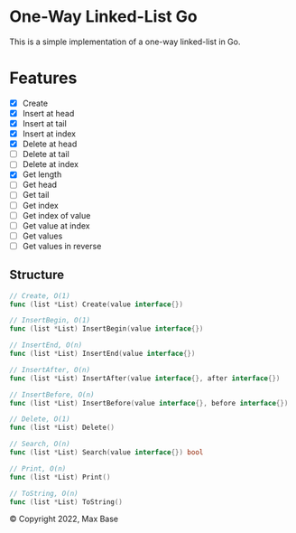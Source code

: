 # One-Way Linked-List Go

This is a simple implementation of a one-way linked-list in Go.

# Features

- [x] Create
- [x] Insert at head
- [x] Insert at tail
- [x] Insert at index
- [x] Delete at head
- [ ] Delete at tail
- [ ] Delete at index
- [x] Get length
- [ ] Get head
- [ ] Get tail
- [ ] Get index
- [ ] Get index of value
- [ ] Get value at index
- [ ] Get values
- [ ] Get values in reverse

## Structure

```go
// Create, O(1)
func (list *List) Create(value interface{})

// InsertBegin, O(1)
func (list *List) InsertBegin(value interface{})

// InsertEnd, O(n)
func (list *List) InsertEnd(value interface{})

// InsertAfter, O(n)
func (list *List) InsertAfter(value interface{}, after interface{})

// InsertBefore, O(n)
func (list *List) InsertBefore(value interface{}, before interface{})

// Delete, O(1)
func (list *List) Delete()

// Search, O(n)
func (list *List) Search(value interface{}) bool

// Print, O(n)
func (list *List) Print()

// ToString, O(n)
func (list *List) ToString()
```

© Copyright 2022, Max Base
